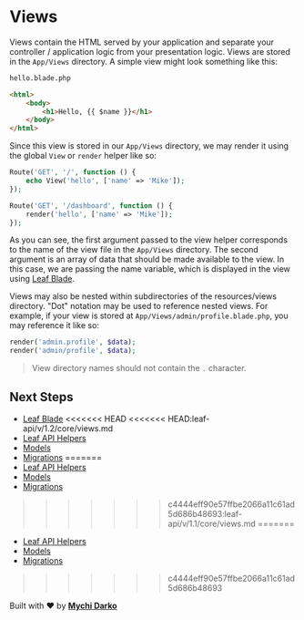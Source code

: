 # Views

Views contain the HTML served by your application and separate your controller / application logic from your presentation logic. Views are stored in the `App/Views` directory. A simple view might look something like this:

```html
hello.blade.php

<html>
    <body>
        <h1>Hello, {{ $name }}</h1>
    </body>
</html>
```

Since this view is stored in our `App/Views` directory, we may render it using the global `View` or `render` helper like so:

```php
Route('GET', '/', function () {
    echo View('hello', ['name' => 'Mike']);
});

Route('GET', '/dashboard', function () {
    render('hello', ['name' => 'Mike']);
});
```

As you can see, the first argument passed to the view helper corresponds to the name of the view file in the `App/Views` directory. The second argument is an array of data that should be made available to the view. In this case, we are passing the name variable, which is displayed in the view using [Leaf Blade](2.1/views/blade).

Views may also be nested within subdirectories of the resources/views directory. "Dot" notation may be used to reference nested views. For example, if your view is stored at `App/Views/admin/profile.blade.php`, you may reference it like so:

```php
render('admin.profile', $data);
render('admin/profile', $data);
```

> View directory names should not contain the `.` character.

## Next Steps

- [Leaf Blade](/2.1/views/blade)
<<<<<<< HEAD
<<<<<<< HEAD:leaf-api/v/1.2/core/views.md
- [Leaf API Helpers](/leaf-api/v1.2/utils/functions)
- [Models](/leaf-api/v1.2/core/models)
- [Migrations](/leaf-api/v1.2/core/migrations)
=======
- [Leaf API Helpers](/leaf-api/v/1.1/utils/functions)
- [Models](/leaf-api/v/1.1/core/models)
- [Migrations](/leaf-api/v/1.1/core/migrations)
>>>>>>> c4444eff90e57ffbe2066a11c61ad5d686b48693:leaf-api/v/1.1/core/views.md
=======
- [Leaf API Helpers](/leaf-api/v/1.2/utils/functions)
- [Models](/leaf-api/v/1.2/core/models)
- [Migrations](/leaf-api/v/1.2/core/migrations)
>>>>>>> c4444eff90e57ffbe2066a11c61ad5d686b48693

Built with ❤ by [**Mychi Darko**](//mychi.netlify.app)
